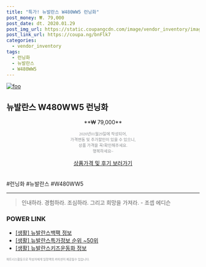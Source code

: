 ```yaml
--- 
title: "특가! 뉴발란스 W480WW5 런닝화" 
post_money: ₩. 79,000 
post_date: dt. 2020.01.29 
post_img_url: https://static.coupangcdn.com/image/vendor_inventory/images/2018/07/02/11/4/15681574-ff11-489c-804b-2a8be1dbf9ba.jpg 
post_link_url: https://coupa.ng/bnFlk7 
categories: 
  - vendor_inventory 
tags: 
  - 런닝화 
  - 뉴발란스 
  - W480WW5 
--- 
```

[![foo](https://static.coupangcdn.com/image/vendor_inventory/images/2018/07/02/11/4/15681574-ff11-489c-804b-2a8be1dbf9ba.jpg)](https://coupa.ng/bnFlk7) 

## 뉴발란스 W480WW5 런닝화 
<p style="text-align: center;">**₩ 79,000**</p> 
<p style="text-align: center;"><span style="color: #898c8f; font-family: Georgia,Times,serif; font-size: 0.75em;">2020년01월29일에 작성되어, <br>가격변동 및 추가할인이 있을 수 있으니,<br> 상품 가격을 꼭!확인해주세요.<br>행복하세요~</span> 
</p>	 
<div markdown="0" style="text-align: center;"><a href="https://coupa.ng/bnFlk7" class="btn btn--success">상품가격 및 후기 보러가기</a></div> 
<br><br> 
  #런닝화 #뉴발란스 #W480WW5 
<hr> 

> 인내하라. 경험하라. 조심하라. 그리고 희망을 가져라. - 조셉 에디슨 


### POWER LINK

* <a href="https://blog.naver.com/sakai111/221767538530" target="_blank"> [생활] 뉴발란스백팩 정보 </a>
* <a href="https://blog.naver.com/sakai111/221773134939" target="_blank"> [생활] 뉴발란스특가정보 순위 ~50위</a>
* <a href="https://blog.naver.com/fasyy4321/221766756398" target="_blank"> [생활] 뉴발란스키즈운동화 정보 </a>

<span style="color: #898c8f; font-family: Georgia,Times,serif; font-size: 0.55em;">파트너스활동으로 작성자에게 일정액의 커미션이 제공될수 있습니다.</span> 
